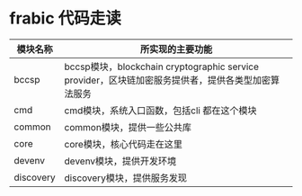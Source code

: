 # frabic 代码走读

|模块名称 |所实现的主要功能|
|-|-|
|bccsp|bccsp模块，blockchain cryptographic service provider，区块链加密服务提供者，提供各类型加密算法服务|
|cmd|cmd模块，系统入口函数，包括cli 都在这个模块|
|common|common模块，提供一些公共库|
|core|core模块，核心代码走在这里|
|devenv|devenv模块，提供开发环境|
|discovery|discovery模块，提供服务发现|
